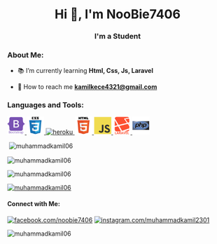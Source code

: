 <h1 align="center">Hi 👋, I'm NooBie7406</h1>
<h3 align="center">I'm a Student</h3>

<h3 align="left">About Me:</h3>

- 📚 I’m currently learning **Html, Css, Js, Laravel**

- 📩 How to reach me **kamilkece4321@gmail.com**


<h3 align="left">Languages and Tools:</h3>

<p align="left"> <a href="https://getbootstrap.com" target="_blank" rel="noreferrer"> <img src="https://raw.githubusercontent.com/devicons/devicon/master/icons/bootstrap/bootstrap-plain-wordmark.svg" alt="bootstrap" width="40" height="40"/> </a> <a href="https://www.w3schools.com/css/" target="_blank" rel="noreferrer"> <img src="https://raw.githubusercontent.com/devicons/devicon/master/icons/css3/css3-original-wordmark.svg" alt="css3" width="40" height="40"/> </a> <a href="https://heroku.com" target="_blank" rel="noreferrer"> <img src="https://www.vectorlogo.zone/logos/heroku/heroku-icon.svg" alt="heroku" width="40" height="40"/> </a> <a href="https://www.w3.org/html/" target="_blank" rel="noreferrer"> <img src="https://raw.githubusercontent.com/devicons/devicon/master/icons/html5/html5-original-wordmark.svg" alt="html5" width="40" height="40"/> </a> <a href="https://developer.mozilla.org/en-US/docs/Web/JavaScript" target="_blank" rel="noreferrer"> <img src="https://raw.githubusercontent.com/devicons/devicon/master/icons/javascript/javascript-original.svg" alt="javascript" width="40" height="40"/> </a> <a href="https://laravel.com/" target="_blank" rel="noreferrer"> <img src="https://raw.githubusercontent.com/devicons/devicon/master/icons/laravel/laravel-plain-wordmark.svg" alt="laravel" width="40" height="40"/> </a> <a href="https://www.php.net" target="_blank" rel="noreferrer"> <img src="https://raw.githubusercontent.com/devicons/devicon/master/icons/php/php-original.svg" alt="php" width="40" height="40"/> </a> </p>


<p>&nbsp;<img align="center" src="https://github-readme-stats.vercel.app/api?username=muhammadkamil06&theme=radical&show_icons=true&locale=en" alt="muhammadkamil06" /></p>
<p><img align="center" src="https://github-readme-streak-stats.herokuapp.com/?user=muhammadkamil06&theme=radical" alt="muhammadkamil06" /></p>
<p><img align="left" src="https://github-readme-stats.vercel.app/api/top-langs?username=muhammadkamil06&theme=radical&show_icons=true&locale=en&layout=compact" alt="muhammadkamil06" /></p><br>


<p align="left"> <a href="https://github.com/ryo-ma/github-profile-trophy"><img src="https://github-profile-trophy.vercel.app/?username=muhammadkamil06&theme=radical" alt="muhammadkamil06" /></a> </p>


<h4 align="left">Connect with Me:</h4>
<p align="left">
<a href="https://fb.com/facebook.com/noobie7406" target="blank"><img align="center" src="https://raw.githubusercontent.com/rahuldkjain/github-profile-readme-generator/master/src/images/icons/Social/facebook.svg" alt="facebook.com/noobie7406" height="30" width="40" /></a>
<a href="https://instagram.com/instagram.com/muhammadkamil2301" target="blank"><img align="center" src="https://raw.githubusercontent.com/rahuldkjain/github-profile-readme-generator/master/src/images/icons/Social/instagram.svg" alt="instagram.com/muhammadkamil2301" height="30" width="40" /></a>
</p>


<p align="left"> <img src="https://komarev.com/ghpvc/?username=muhammadkamil06&label=Profile%20views&color=0e75b6&style=flat" alt="muhammadkamil06" /> </p>


